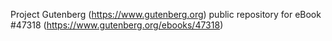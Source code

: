 Project Gutenberg (https://www.gutenberg.org) public repository for eBook #47318 (https://www.gutenberg.org/ebooks/47318)
